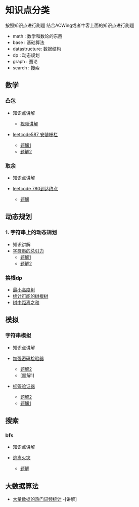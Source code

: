 # 知识点分类



按照知识点进行刷题
结合ACWing或者牛客上面的知识点进行刷题

- math : 数学和数论的东西
- base : 基础算法
- datastructure: 数据结构
- dp : 动态规划
- graph : 图论
- search : 搜索

## 数学
### 凸包

- 知识点讲解
    - [视频讲解](https://www.bilibili.com/video/BV1v741197YM?spm_id_from=333.337.search-card.all.click)
   
- [leetcode587 安装栅栏](https://leetcode-cn.com/problems/erect-the-fence/)
  - [题解1](https://blog.csdn.net/fuzekun/article/details/124542010?spm=1001.2014.3001.5501)
  - [题解2](https://leetcode-cn.com/problems/erect-the-fence/solution/by-ac_oier-4xuu/)

### 取余

- 知识点讲解

- [leetcode 780到达终点](https://leetcode-cn.com/problems/reaching-points/)
  - [题解](https://leetcode-cn.com/problems/reaching-points/solution/shi-yao-shu-xue-jiu-shi-ge-nao-jin-ji-zh-8hqh/)
  
  
  
  
  
## 动态规划

### 1. 字符串上的动态规划

- 知识讲解
- [字符串的总引力](https://leetcode-cn.com/problems/total-appeal-of-a-string/)
   - [题解1](https://leetcode-cn.com/problems/total-appeal-of-a-string/solution/by-man-qian-shu-xiao-ming-hh7x/)
   - [题解2](https://leetcode-cn.com/problems/total-appeal-of-a-string/solution/by-endlesscheng-g405/)
   
   

### 换根dp
- [最小高度树](https://leetcode.cn/problems/minimum-height-trees/submissions/)
- [统计可能的树根树](https://leetcode.cn/problems/count-number-of-possible-root-nodes/)
- [树中距离之和](https://leetcode.cn/problems/sum-of-distances-in-tree/submissions/)

   
   
## 模拟
### 字符串模拟
- 知识点讲解
- [加强密码检验器](https://leetcode-cn.com/problems/strong-password-checker/)
    - [题解2](https://leetcode-cn.com/problems/strong-password-checker/solution/by-ac_oier-unp5/)
    - [题解1]
    
- [标签验证器](https://leetcode-cn.com/problems/tag-validator/)
    - [题解2](https://leetcode-cn.com/problems/tag-validator/solution/biao-qian-yan-zheng-qi-by-leetcode-solut-fecy/)
    - [题解1]()
    
    
    
    
    
## 搜索

### bfs

- 知识点讲解

- [逃离火灾](https://leetcode-cn.com/problems/escape-the-spreading-fire/)
    - [题解](https://leetcode-cn.com/problems/escape-the-spreading-fire/solution/er-fen-duo-yuan-bfs-by-man-qian-shu-xiao-6t4q/)
    
  
  
  
## 大数据算法

- [大量数据的热门词频统计]()
 -[讲解]


